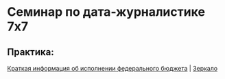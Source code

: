 # Семинар по дата-журналистике 7x7

## Практика:
[Краткая информация об исполнении федерального бюджета](https://minfin.gov.ru/opendata/7710168360-fedbud_year/) | [Зеркало](/1_budget.csv)
